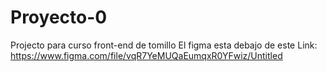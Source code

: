 # Proyecto-0
Projecto para curso front-end de tomillo
El figma esta debajo de este Link:
https://www.figma.com/file/vqR7YeMUQaEumqxR0YFwiz/Untitled

